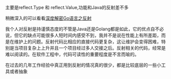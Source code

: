 主要是reflect.Type 和 reflect.Value,功能和Java的反射差不多

稍微深入的可以看看[深度解密Go语言之反射](https://zhuanlan.zhihu.com/p/64884660)


我个人对反射是持谨慎态度的不管是Java还是Golang都是如此，它的优点自不必说，但它的缺点可能很多人短时间内感受不到，我并不是说在性能上有所差距，而是在维护上的问题。反射代码比相应的直接代码更复杂，这让维护会变得困难，特别是当项目复杂上上升并且一个项目经过多人交接之后。反射相关的代码，经常是难以阅读的。在软件工程中，代码可读性的重要程度是不言而喻的。

在过去的几年工作经验中真正用到反射的情况真的很少，都是比较底层的一些小工具或者抽象